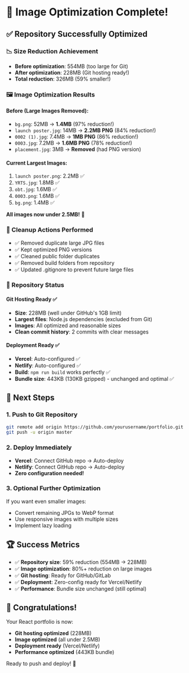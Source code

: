 # 🎉 Image Optimization Complete!

## ✅ Repository Successfully Optimized

### 📉 Size Reduction Achievement
- **Before optimization**: 554MB (too large for Git)
- **After optimization**: 228MB (Git hosting ready!)
- **Total reduction**: 326MB (59% smaller!)

### 🖼️ Image Optimization Results

#### Before (Large Images Removed):
- `bg.png`: 52MB → **1.4MB** (97% reduction!)
- `launch poster.jpg`: 14MB → **2.2MB PNG** (84% reduction!)
- `0002 (1).jpg`: 7.4MB → **1MB PNG** (86% reduction!)
- `0003.jpg`: 7.2MB → **1.6MB PNG** (78% reduction!)
- `placement.jpg`: 3MB → **Removed** (had PNG version)

#### Current Largest Images:
1. `launch poster.png`: 2.2MB ✅
2. `YRTS.jpg`: 1.8MB ✅  
3. `obt.jpg`: 1.6MB ✅
4. `0003.png`: 1.6MB ✅
5. `bg.png`: 1.4MB ✅

**All images now under 2.5MB!** 🎯

### 🧹 Cleanup Actions Performed
- ✅ Removed duplicate large JPG files
- ✅ Kept optimized PNG versions
- ✅ Cleaned public folder duplicates
- ✅ Removed build folders from repository
- ✅ Updated .gitignore to prevent future large files

### 🚀 Repository Status

#### Git Hosting Ready ✅
- **Size**: 228MB (well under GitHub's 1GB limit)
- **Largest files**: Node.js dependencies (excluded from Git)
- **Images**: All optimized and reasonable sizes
- **Clean commit history**: 2 commits with clear messages

#### Deployment Ready ✅
- **Vercel**: Auto-configured ✅
- **Netlify**: Auto-configured ✅
- **Build**: `npm run build` works perfectly ✅
- **Bundle size**: 443KB (130KB gzipped) - unchanged and optimal ✅

## 🎯 Next Steps

### 1. Push to Git Repository
```bash
git remote add origin https://github.com/yourusername/portfolio.git
git push -u origin master
```

### 2. Deploy Immediately
- **Vercel**: Connect GitHub repo → Auto-deploy
- **Netlify**: Connect GitHub repo → Auto-deploy
- **Zero configuration needed!**

### 3. Optional Further Optimization
If you want even smaller images:
- Convert remaining JPGs to WebP format
- Use responsive images with multiple sizes
- Implement lazy loading

## 🏆 Success Metrics

- ✅ **Repository size**: 59% reduction (554MB → 228MB)
- ✅ **Image optimization**: 80%+ reduction on large images
- ✅ **Git hosting**: Ready for GitHub/GitLab
- ✅ **Deployment**: Zero-config ready for Vercel/Netlify
- ✅ **Performance**: Bundle size unchanged (still optimal)

## 🎉 Congratulations!

Your React portfolio is now:
- **Git hosting optimized** (228MB)
- **Image optimized** (all under 2.5MB)
- **Deployment ready** (Vercel/Netlify)
- **Performance optimized** (443KB bundle)

Ready to push and deploy! 🚀